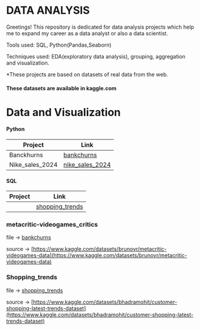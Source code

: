 # DATA ANALYSIS
Greetings!
This repository is dedicated for data analysis projects which help me to expand my career as a data analyst or also a data scientist.

Tools used: SQL, Python(Pandas,Seaborn)

Techniques used: EDA(exploratory data analysis), grouping, aggregation and visualization.

*These projects are based on datasets of real data from the web.

#### These datasets are available in kaggle.com 



 # Data and Visualization


 #### Python 
   Project     | Link  
   ------------- | ----------
   Banckhurns  |  [bankchurns](Python/data_analysis_visualizations/bankchurns.ipynb)
  Nike_sales_2024|   [nike_sales_2024](Python/data_analysis_visualizations/nike_sales_2024.ipynb)




 
      
      
 
 



 
#### SQL
Project | Link
------- | --------
        | [shopping_trends](SQL/shopping_trends.sql)

### metacritic-videogames_critics


file -> [bankchurns](Python/data_analysis_visualizations/bankchurns.ipynb)

source -> [https://www.kaggle.com/datasets/brunovr/metacritic-videogames-data](https://www.kaggle.com/datasets/brunovr/metacritic-videogames-data)

### Shopping_trends 



file -> [shopping_trends](SQL/shopping_trends.sql)

source -> [https://www.kaggle.com/datasets/bhadramohit/customer-shopping-latest-trends-dataset](https://www.kaggle.com/datasets/bhadramohit/customer-shopping-latest-trends-dataset)






 
  

 





 



